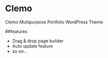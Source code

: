 # Clemo
Clemo Multipurpose Portfolio WordPress Theme

##features
- Drag & drop page builder
- Auto update feature
- so on...
